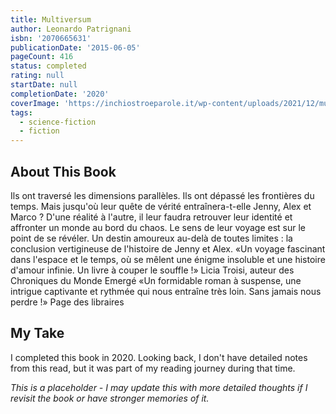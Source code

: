 ```yaml
---
title: Multiversum
author: Leonardo Patrignani
isbn: '2070665631'
publicationDate: '2015-06-05'
pageCount: 416
status: completed
rating: null
startDate: null
completionDate: '2020'
coverImage: 'https://inchiostroeparole.it/wp-content/uploads/2021/12/multiversum.jpg'
tags:
  - science-fiction
  - fiction
---
```


## About This Book

Ils ont traversé les dimensions parallèles. Ils ont dépassé les frontières du temps. Mais jusqu'où leur quête de vérité entraînera-t-elle Jenny, Alex et Marco ? D'une réalité à l'autre, il leur faudra retrouver leur identité et affronter un monde au bord du chaos. Le sens de leur voyage est sur le point de se révéler. Un destin amoureux au-delà de toutes limites : la conclusion vertigineuse de l'histoire de Jenny et Alex. «Un voyage fascinant dans l'espace et le temps, où se mêlent une énigme insoluble et une histoire d'amour infinie. Un livre à couper le souffle !» Licia Troisi, auteur des Chroniques du Monde Emergé «Un formidable roman à suspense, une intrigue captivante et rythmée qui nous entraîne très loin. Sans jamais nous perdre !» Page des libraires

## My Take

I completed this book in 2020. Looking back, I don't have detailed notes from this read, but it was part of my reading journey during that time.

_This is a placeholder - I may update this with more detailed thoughts if I revisit the book or have stronger memories of it._
